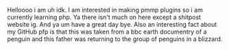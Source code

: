 Helloooo i am uh idk. I am interested in making pmmp plugins so i am currently learning php.
Ya there isn't much on here except a shitpost website ig.
And ya um have a great day bye. Also an interesting fact about my GitHub pfp is that this was taken from a bbc earth documentry of a penguin and this father was returning to the group of penguins in a blizzard.
